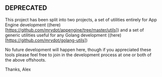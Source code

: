 ## DEPRECATED

This project has been split into two projects, a set of utilities entirely for App Engine development ((here)[https://github.com/mrvdot/appengine/tree/master/utils]) and a set of generic utilities useful for any Golang development ((here)[https://github.com/mrvdot/golang-utils])

No future development will happen here, though if you appreciated these tools please feel free to join in the development process at one or both of the above offshoots.

Thanks,
Alex